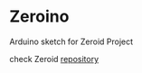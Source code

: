 # Zeroino
Arduino sketch for Zeroid Project

check Zeroid [repository](https://github.com/m-proenca/Zeroid)
